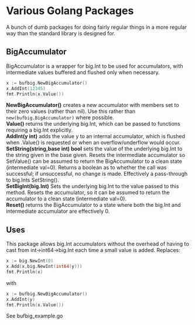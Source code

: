 # Various Golang Packages
A bunch of dumb packages for doing fairly regular things in a more regular way than the standard library is designed for.

## BigAccumulator
BigAccumulator is a wrapper for big.Int to be used for accumulators, with intermediate values buffered and flushed only when necessary.

```go
x := bufbig.NewBigAccumulator()
x.AddInt(12345)
fmt.Println(x.Value())
```

<b>NewBigAccumulator()</b> creates a new accumulator with members set to their zero values (rather than nil). Use this rather than `new(bufbig.BigAccumulator)` where possible.<br>
<b>Value()</b> returns the underlying big.Int, which can be passed to functions requiring a big.Int explicitly.<br>
<b>AddInt(y int)</b> adds the value y to an internal accumulator, which is flushed when .Value() is requested or when an overflow/underflow would occur.<br>
<b>SetString(string,base int) bool</b> sets the value of the underlying big.Int to the string given in the base given. Resets the intermediate accumulator so SetValue() can be assumed to return the BigAccumulator to a clean state (intermediate val=0). Returns a boolean as to whether the call was successful; if unsuccessful, no change is made. Effectively a pass-through to big.Ints SetString().<br>
<b>SetBigInt(big.Int)</b> Sets the underlying big.Int to the value passed to this method. Resets the accumulator, so it can be assumed to return the accumulator to a clean state (intermediate val=0).<br>
<b>Reset()</b> returns the BigAccumulator to a state where both the big.Int and intermediate accumulator are effectively 0.<br>

## Uses
This package allows big.Int accumulators without the overhead of having to cast from int->int64->big.Int each time a small value is added. Replaces:<br>

```go
x := big.NewInt(0)
x.Add(x,big.NewInt(int64(y)))
fmt.Println(x)
```

with<br>

```go
x := bufbig.NewBigAccumulator()
x.AddInt(y)
fmt.Println(x.Value())
```

See bufbig_example.go
